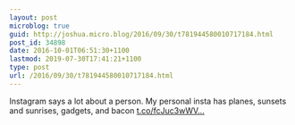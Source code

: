 ```yaml
---
layout: post
microblog: true
guid: http://joshua.micro.blog/2016/09/30/t781944580010717184.html
post_id: 34898
date: 2016-10-01T06:51:30+1100
lastmod: 2019-07-30T17:41:21+1100
type: post
url: /2016/09/30/t781944580010717184.html
---
```

Instagram says a lot about a person. My personal insta has planes, sunsets and sunrises, gadgets, and bacon [t.co/fcJuc3wWV...](https://t.co/fcJuc3wWVH)
